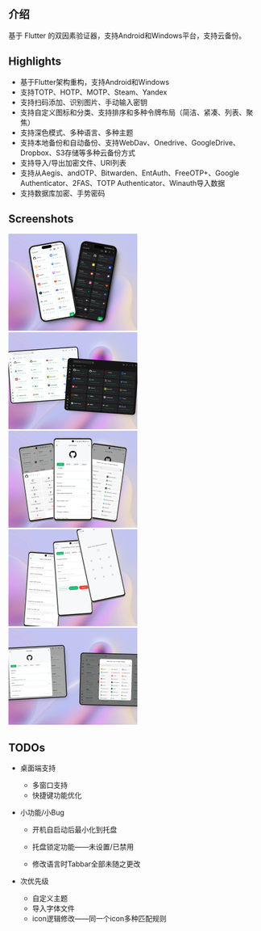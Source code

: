 ## 介绍

基于 Flutter 的双因素验证器，支持Android和Windows平台，支持云备份。

## Highlights

- 基于Flutter架构重构，支持Android和Windows
- 支持TOTP、HOTP、MOTP、Steam、Yandex
- 支持扫码添加、识别图片、手动输入密钥
- 支持自定义图标和分类、支持排序和多种令牌布局（简洁、紧凑、列表、聚焦）
- 支持深色模式、多种语言、多种主题
- 支持本地备份和自动备份、支持WebDav、Onedrive、GoogleDrive、Dropbox、S3存储等多种云备份方式
- 支持导入/导出加密文件、URI列表
- 支持从Aegis、andOTP、Bitwarden、EntAuth、FreeOTP+、Google Authenticator、2FAS、TOTP Authenticator、Winauth导入数据
- 支持数据库加密、手势密码

## Screenshots

<img src="tools/art/mobile_1.png" alt="Mobile_1" style="zoom: 25%;" />

<img src="tools/art/desktop_1.png" alt="Desktop_1" style="zoom: 25%;" />

<img src="tools/art/mobile_2.png" alt="Mobile_2" style="zoom: 25%;" />

<img src="tools/art/mobile_3.png" alt="Mobile_3" style="zoom: 25%;" />

<img src="tools/art/desktop_2.png" alt="Desktop_2" style="zoom: 25%;" />

## TODOs

- 桌面端支持

  - 多窗口支持
  - 快捷键功能优化

- 小功能/小Bug

  - 开机自启动后最小化到托盘

  - 托盘锁定功能——未设置/已禁用
  - 修改语言时Tabbar全部未随之更改

- 次优先级

  - 自定义主题
  - 导入字体文件
  - icon逻辑修改——同一个icon多种匹配规则